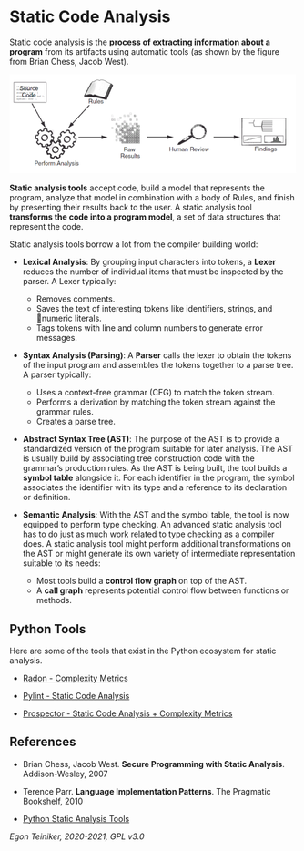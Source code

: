 # Static Code Analysis 

Static code analysis is the **process of extracting information about a program** from its artifacts using automatic tools (as shown by the figure from Brian Chess, Jacob West).

![Static Code Analysis](figures/StaticAnalysis.png)

**Static analysis tools** accept code, build a model that represents the program, analyze that model in combination with a body of Rules, and finish by presenting their results back to the user.
A static analysis tool **transforms the code into a program model**, a set of data structures that represent the code.

Static analysis tools borrow a lot from the compiler building world: 
* **Lexical Analysis**: By grouping input characters into tokens, a **Lexer** reduces the number of individual items that must be inspected by the parser.
    A Lexer typically:
    * Removes comments.
    * Saves the text of interesting tokens like identifiers, strings, and numeric literals.    
    * Tags tokens with line and column numbers to generate error messages.

* **Syntax Analysis (Parsing)**: A **Parser** calls the lexer to obtain the tokens of the input program and assembles the tokens together to a parse tree.
    A parser typically:
    * Uses a context-free grammar (CFG) to match the token stream.
    * Performs a derivation by matching the token stream against the grammar rules. 
    * Creates a parse tree. 

* **Abstract Syntax Tree (AST)**: The purpose of the AST is to provide a standardized version of the program suitable for later analysis.
    The AST is usually build by associating tree construction code with the grammar’s production rules.
    As the AST is being built, the tool builds a **symbol table** alongside it. 
    For each identifier in the program, the symbol associates the identifier with its type and a reference to its declaration or definition.

* **Semantic Analysis**: With the AST and the symbol table, the tool is now equipped to perform type checking. An advanced static analysis tool 
    has to do just as much work related to type checking as a compiler does.
    A static analysis tool might perform additional transformations on the AST or might generate its own variety of intermediate representation 
    suitable to its needs:
    * Most tools build a **control flow graph** on top of the AST.
    * A **call graph** represents potential control flow between functions or methods.


## Python Tools

Here are some of the tools that exist in the Python ecosystem for static analysis.


* [Radon - Complexity Metrics](https://github.com/teiniker/teiniker-lectures-softwaretesting/tree/master/inspection/radon)

* [Pylint - Static Code Analysis](https://github.com/teiniker/teiniker-lectures-softwaretesting/tree/master/inspection/pylint)

* [Prospector - Static Code Analysis + Complexity Metrics](https://github.com/teiniker/teiniker-lectures-softwaretesting/tree/master/inspection/prospector)


## References

* Brian Chess, Jacob West. **Secure Programming with Static Analysis**. Addison-Wesley, 2007

* Terence Parr. **Language Implementation Patterns**. The Pragmatic Bookshelf, 2010 

* [Python Static Analysis Tools](https://luminousmen.com/post/python-static-analysis-tools)

*Egon Teiniker, 2020-2021, GPL v3.0*